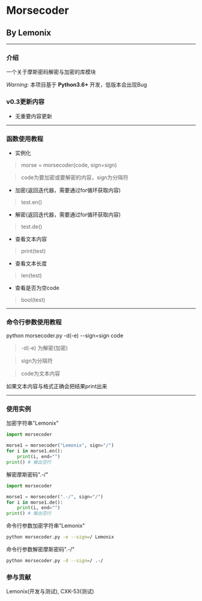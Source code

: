 # Morsecoder
## By Lemonix

***
### 介绍
一个关于摩斯密码解密与加密的库模块

 _Warning:_ 本项目基于 **Python3.6+** 开发，低版本会出现Bug

### v0.3更新内容
- 无重要内容更新

***
### 函数使用教程
- 实例化
> morse = morsecoder(code, sign=sign)

> code为要加密或要解密的内容，sign为分隔符
- 加密(返回迭代器，需要通过for循环获取内容)
> test.en()
- 解密(返回迭代器，需要通过for循环获取内容)
> test.de()
- 查看文本内容
> print(test)
- 查看文本长度
> len(test)
- 查看是否为空code
> bool(test)

***
### 命令行参数使用教程
python morsecoder.py -d(-e) --sign=sign code

> -d(-e) 为解密(加密)

> sign为分隔符

> code为文本内容

如果文本内容与格式正确会把结果print出来
***

### 使用实例

加密字符串"Lemonix"
```python
import morsecoder

morse1 = morsecoder("Lemonix", sign="/")
for i in morse1.en():
    print(i, end="")
print() # 输出空行
```

解密摩斯密码".-/"

```python
import morsecoder

morse1 = morsecoder(".-/", sign="/")
for i in morse1.de():
    print(i, end="")
print() # 输出空行
```

命令行参数加密字符串"Lemonix"

```bash
python morsecoder.py -e --sign=/ Lemonix
```

命令行参数解密摩斯密码".-/"

```bash
python morsecoder.py -d --sign=/ .-/
```




### 参与贡献
Lemonix(开发与测试), CXK-53(测试)